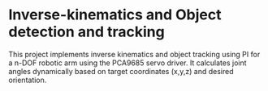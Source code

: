 # Inverse-kinematics and Object detection and tracking 
This project implements inverse kinematics and object tracking using PI for a n-DOF robotic arm using the PCA9685 servo driver. It calculates joint angles dynamically based on target coordinates (x,y,z) and desired orientation.
